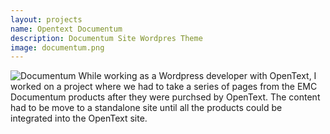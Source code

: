 ```yaml
---
layout: projects
name: Opentext Documentum
description: Documentum Site Wordpres Theme
image: documentum.png
---
```


![Documentum](https://davidduggins.me/assets/documentum.png "Documentum")
While working as a Wordpress developer with OpenText, I worked on a project where we had to take a series of pages from the EMC Documentum products
after they were purchsed by OpenText.  The content had to be move to a standalone site until all the products could be integrated into the OpenText site.

